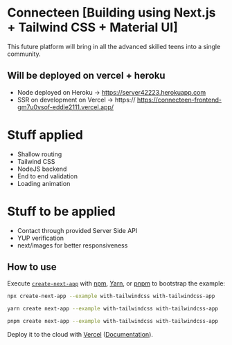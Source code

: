 # Connecteen [Building using Next.js + Tailwind CSS + Material UI]

This future platform will bring in all the advanced skilled teens into a single community.

## Will be deployed on vercel + heroku

- Node deployed on Heroku
 → https://server42223.herokuapp.com
- SSR on development on Vercel
 → https:// https://connecteen-frontend-gm7u0vsof-eddie2111.vercel.app/



# Stuff applied
- Shallow routing
- Tailwind CSS
- NodeJS backend
- End to end validation
- Loading animation

# Stuff to be applied
- Contact through provided Server Side API
- YUP verification
- next/images for better responsiveness

## How to use

Execute [`create-next-app`](https://github.com/vercel/next.js/tree/canary/packages/create-next-app) with [npm](https://docs.npmjs.com/cli/init), [Yarn](https://yarnpkg.com/lang/en/docs/cli/create/), or [pnpm](https://pnpm.io) to bootstrap the example:

```bash
npx create-next-app --example with-tailwindcss with-tailwindcss-app
```

```bash
yarn create next-app --example with-tailwindcss with-tailwindcss-app
```

```bash
pnpm create next-app --example with-tailwindcss with-tailwindcss-app
```

Deploy it to the cloud with [Vercel](https://vercel.com/new?utm_source=github&utm_medium=readme&utm_campaign=next-example) ([Documentation](https://nextjs.org/docs/deployment)).
